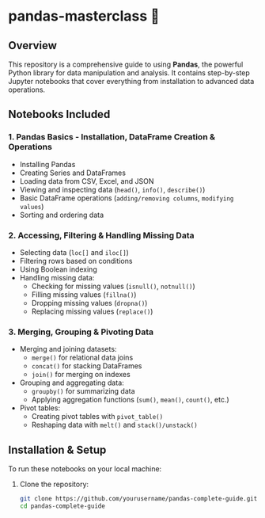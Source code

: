 # pandas-masterclass 🐼  

## Overview  
This repository is a comprehensive guide to using **Pandas**, the powerful Python library for data manipulation and analysis. It contains step-by-step Jupyter notebooks that cover everything from installation to advanced data operations.  

## Notebooks Included  
### 1. **Pandas Basics - Installation, DataFrame Creation & Operations**  
   - Installing Pandas  
   - Creating Series and DataFrames  
   - Loading data from CSV, Excel, and JSON  
   - Viewing and inspecting data (`head()`, `info()`, `describe()`)  
   - Basic DataFrame operations (`adding/removing columns`, `modifying values`)  
   - Sorting and ordering data  

### 2. **Accessing, Filtering & Handling Missing Data**  
   - Selecting data (`loc[]` and `iloc[]`)  
   - Filtering rows based on conditions  
   - Using Boolean indexing  
   - Handling missing data:  
     - Checking for missing values (`isnull()`, `notnull()`)  
     - Filling missing values (`fillna()`)  
     - Dropping missing values (`dropna()`)  
     - Replacing missing values (`replace()`)  

### 3. **Merging, Grouping & Pivoting Data**  
   - Merging and joining datasets:  
     - `merge()` for relational data joins  
     - `concat()` for stacking DataFrames  
     - `join()` for merging on indexes  
   - Grouping and aggregating data:  
     - `groupby()` for summarizing data  
     - Applying aggregation functions (`sum()`, `mean()`, `count()`, etc.)  
   - Pivot tables:  
     - Creating pivot tables with `pivot_table()`  
     - Reshaping data with `melt()` and `stack()/unstack()`  

## Installation & Setup  
To run these notebooks on your local machine:  
1. Clone the repository:  
   ```bash
   git clone https://github.com/yourusername/pandas-complete-guide.git
   cd pandas-complete-guide

